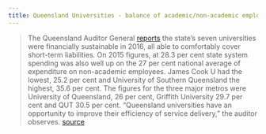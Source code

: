 ```yaml
---
title: Queensland Universities - balance of academic/non-academic employees
---
```

> The Queensland Auditor General [reports](https://www.qao.qld.gov.au/sites/all/libraries/pdf.js/web/viewer.html?file=https%3A%2F%2Fwww.qao.qld.gov.au%2Fsites%2Fqao%2Ffiles%2Freports%2Funiversities_and_grammar_schools-2016_results_of_financial_audits_report_18-2016-17.pdf&utm_medium=email&utm_source=sendpress&utm_campaign) the state’s seven universities were financially sustainable in 2016, all able to comfortably cover short-term liabilities.
> On 2015 figures, at 28.3 per cent state system spending was also well up on the 27 per cent national average of expenditure on non-academic employees. James Cook U had the lowest, 25.2 per cent and University of Southern Queensland the highest, 35.6 per cent. The figures for the three major metros were University of Queensland, 26 per cent, Griffith University 29.7 per cent and QUT 30.5 per cent.  “Queensland universities have an opportunity to improve their efficiency of service delivery,” the auditor observes. [source](http://campusmorningmail.com.au/sendpress/email/?sid=NTIw&eid=NjkwNjk1&utm_medium=email&utm_source=sendpress&utm_campaign)